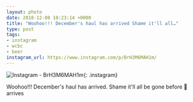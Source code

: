 ```yaml
---
layout: photo
date: 2018-12-08 10:23:14 +0000
title: "Woohoo!!! December's haul has arrived Shame it'll all…"
type: post
tags:
- instagram
- wcbc
- beer
instagram_url: https://www.instagram.com/p/BrH3M6MAH1m/
---
```


![Instagram - BrH3M6MAH1m](https://lildude.github.io/img/BrH3M6MAH1m.jpg){: .instagram}

Woohoo!!! December's haul has arrived. Shame it'll all be gone before 🎅 arrives  
